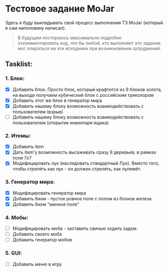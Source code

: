 # Тестовое задание MoJar
Здесь я буду выкладывать свой процесс выполнения ТЗ MoJar (который я сам наполовину написал).
> В будущем постораюсь максимально подробно откомментировать код, что бы любой, кто выполняет это задание мог опираться на эти исходники при возникновении затруднений.

## Tasklist:

### 1. Блок:
- [x] Добавить блок. Просто блок, который крафтится из 9 блоков золота, на выходе получаем кубический блок c российским триколором
- [x] Добавить этот же блок в генератор мира
- [x] Добавить нашему блоку возможность взаимодействовать с пользователем (взрыв)
- [ ] Добавить нашему блоку возможность взаимодействовать с пользователем (открытие инвентаря ящика)

### 2. Итемы:
- [x] Добавить item
- [x] Дать item'у возможность высаживать сразу 9 деревьев, в рамках поля 7х7
- [x] Модифицировать лук (наследовать стандартный Лук). Вместо того, чтобы стрелять как лук - он должен стрелять, как пулемёт.

### 3. Генератор мира:
- [x] Модифицировать генератор мира
- [x] Добавить биом - пустое ровное поле с полом из блоков железа
- [x] Добавить биом "минное поле"

### 4. Мобы:
- [ ] Модифицировать моба - заставить свинью ходить задом.
- [ ] Добавить своего моба
- [ ] Добавить генератор мобов

### 5. GUI:
- [ ] Добавить меню в игру
